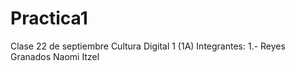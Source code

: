 # Practica1
Clase 22 de septiembre Cultura Digital 1 (1A)
Integrantes:
1.- Reyes Granados Naomi Itzel 
